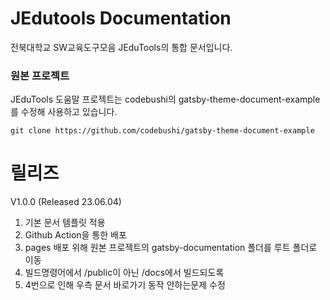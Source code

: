 # JEdutools Documentation

전북대학교 SW교육도구모음 JEduTools의 통합 문서입니다.

### 원본 프로젝트

JEduTools 도움말 프로젝트는 codebushi의 gatsby-theme-document-example를 수정해 사용하고 있습니다.
```
git clone https://github.com/codebushi/gatsby-theme-document-example
```

# 릴리즈

V1.0.0 (Released 23.06.04)
1. 기본 문서 템플릿 적용
2. Github Action을 통한 배포
3. pages 배포 위해 원본 프로젝트의 gatsby-documentation 폴더를 루트 폴더로 이동
4. 빌드명령어에서 /public이 아닌 /docs에서 빌드되도록
5. 4번으로 인해 우측 문서 바로가기 동작 안하는문제 수정
